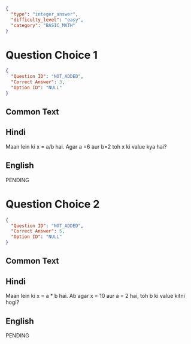 ```json
{
  "type": "integer_answer",
  "difficulty_level": "easy",
  "category": "BASIC_MATH"
}
```

# Question Choice 1
```json
{
  "Question ID": "NOT_ADDED",
  "Correct Answer": 3,
  "Option ID": "NULL"
}
```
## Common Text


## Hindi
Maan lein ki x = a/b hai. Agar a =6 aur b=2 toh x ki value kya hai?

## English
PENDING

# Question Choice 2
```json
{
  "Question ID": "NOT_ADDED",
  "Correct Answer": 5,
  "Option ID": "NULL"
}
```
## Common Text


## Hindi
Maan lein ki x = a * b hai. Ab agar x = 10 aur a = 2 hai, toh b ki value kitni hogi?

## English
PENDING
